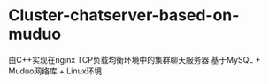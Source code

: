 # Cluster-chatserver-based-on-muduo
由C++实现在nginx TCP负载均衡环境中的集群聊天服务器      基于MySQL + Muduo网络库  + Linux环境
